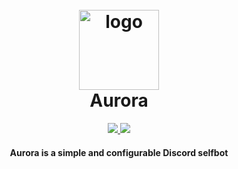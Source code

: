 <h1 align="center">
  <br>
  <a href="https://github.com/TheRedstoneRadiant/Aurora">
    <img src="https://user-images.githubusercontent.com/76220359/170808177-ad80fadb-2f98-44ff-8417-ffe939881088.png" width=128 height=128 alt="logo">
  </a>
  <br>
  Aurora
  <br>
</h1>

<p align="center">
  <a href="https://github.com/TheRedstoneRadiant/Aurora/blob/main/LICENSE">
    <img src="https://img.shields.io/badge/license-MIT-blueviolet?logo=gitbook&logoColor=blueviolet">
  </a>
  <a href="https://github.com/TheRedstoneRadiant/Aurora/stargazers">
      <img src="https://img.shields.io/github/stars/TheRedstoneRadiant/Aurora">
  </a>
</p>

<h4 align="center">Aurora is a simple and configurable Discord selfbot</h4>
 
